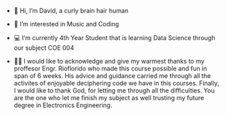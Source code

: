 - 🤖 Hi, I’m David, a curly brain hair human
- 💬 I’m interested in Music and Coding
- 💻 I’m currently 4th Year Student that is learning Data Science through our subject COE 004

- 👨‍💼 I would like to acknowledge and give my warmest thanks to my proffesor Engr. Rioflorido who made this course possible and fun in span of 6 weeks. His advice and guidance carried me through all the activites of enjoyable deciphering code we have in this courses. Finally, I would like to thank God, for letting me through all the difficulties. You are the one who let me finish my subject as well trusting my future degree in Electronics Engineering.

<!---
daveasth/daveasth is a ✨ special ✨ repository because its `README.md` (this file) appears on your GitHub profile.
You can click the Preview link to take a look at your changes.
--->
